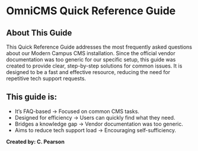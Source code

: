 # OmniCMS Quick Reference Guide

## About This Guide
This Quick Reference Guide addresses the most frequently asked questions about our Modern Campus CMS installation. Since the official vendor documentation was too generic for our specific setup, this guide was created to provide clear, step-by-step solutions for common issues. It is designed to be a fast and effective resource, reducing the need for repetitive tech support requests.

## This guide is:
  - It’s FAQ-based → Focused on common CMS tasks.
  - Designed for efficiency → Users can quickly find what they need.
  - Bridges a knowledge gap → Vendor documentation was too generic.
  - Aims to reduce tech support load → Encouraging self-sufficiency.

**Created by: C. Pearson**
